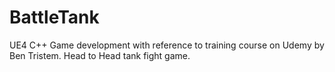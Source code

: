 # BattleTank
UE4 C++ Game development with reference to training course on Udemy by Ben Tristem. Head to Head tank fight game.
